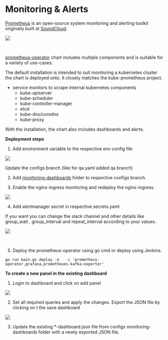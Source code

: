 # Monitoring & Alerts

​[Prometheus](https://github.com/prometheus) is an open-source system monitoring and alerting toolkit originally built at [SoundCloud](https://soundcloud.com/).

![](https://gblobscdn.gitbook.com/assets%2F-MERG_iQW5oN4ukgXP8K%2F-MGrw8HGOm3l_f8x_z_k%2F-MGrwL-4kKqpAxJeuFs6%2Fimage.png?alt=media&token=5abd97b1-ed7e-4431-8b19-05990306b7c6)

​

​[prometheus-operator](https://github.com/egovernments/eGov-infraOps/tree/master/helm/charts/backbone-services/prometheus-operator) chart includes multiple components and is suitable for a variety of use-cases.

The default installation is intended to suit monitoring a kubernetes cluster the chart is deployed onto. It closely matches the kube-prometheus project.

* service monitors to scrape internal kubernetes components
  * kube-apiserver
  * kube-scheduler
  * kube-controller-manager
  * etcd
  * kube-dns/coredns
  * kube-proxy

With the installation, the chart also includes dashboards and alerts.

**Deployment steps**

1.  Add environment variable to the respective env config file

![](https://gblobscdn.gitbook.com/assets%2F-MERG_iQW5oN4ukgXP8K%2F-MGrw8HGOm3l_f8x_z_k%2F-MGrwTLM-FUSNONevMC_%2Fimage.png?alt=media&token=74b8862b-6559-4eeb-9c62-d6e6b135f259)

 Update the configs branch \(like for qa.yaml added qa branch\)

 2. Add [monitoring-dashboards](https://github.com/egovernments/configs/tree/master/monitoring-dashboards) folder to respective configs branch.

 3. Enable the nginx-ingress monitoring and redeploy the nginx-ingress.

![](https://gblobscdn.gitbook.com/assets%2F-MERG_iQW5oN4ukgXP8K%2F-MGrw8HGOm3l_f8x_z_k%2F-MGrwh6EjT8WevJDyZlZ%2Fimage.png?alt=media&token=ae3f08ef-c717-4542-8f4b-94ae24a354c8)

4. Add alertmanager secret in respective.secrets.yaml

 If you want you can change the slack channel and other details like group\_wait , group\_interval and repeat\_interval according to your values.

![](https://gblobscdn.gitbook.com/assets%2F-MERG_iQW5oN4ukgXP8K%2F-MGrw8HGOm3l_f8x_z_k%2F-MGrwr0B56IGjJ6WoQ_P%2Fimage.png?alt=media&token=757e1fbe-3ccb-4365-a5b9-2b29134946bc)

​

5. Deploy the prometheus-operator using go cmd or deploy using Jenkins.

```text
go run main.go deploy -e   -c 'prometheus-operator,grafana,prometheues-kafka-exporter'
```

**To create a new panel in the existing dashboard**

1.  Login to dashboard and click on add panel

![](https://gblobscdn.gitbook.com/assets%2F-MERG_iQW5oN4ukgXP8K%2F-MGrw8HGOm3l_f8x_z_k%2F-MGrxHZVT0kM_QOnu_qT%2Fimage.png?alt=media&token=51014ac7-993c-4a98-8478-6de51133f090)

 2. Set all required queries and apply the changes. Export the JSON file by clicking on t the save dashboard

![](https://gblobscdn.gitbook.com/assets%2F-MERG_iQW5oN4ukgXP8K%2F-MGrw8HGOm3l_f8x_z_k%2F-MGrxSGhocrCKvWfVyjF%2Fimage.png?alt=media&token=9a694df7-f8be-4186-a928-2b39e25e2706)

3. Update the existing \*-dashboard.json file from configs monitoring-dashboards folder with a newly exported JSON file.

​

